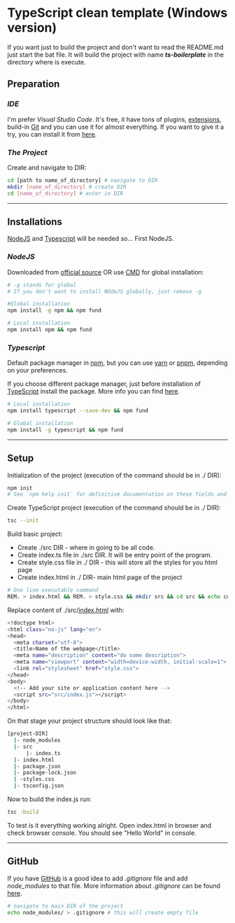 # TypeScript clean template (**Windows version**)

If you want just to build the project and don't want to read the README.md just start the bat file. It will build the project with name ***ts-boilerplate*** in the directory where is execute.

## **Preparation**

### *IDE*

I'm prefer *Visual Studio Code*. It's free, it have tons of plugins, [extensions](https://marketplace.visualstudio.com/VSCode), build-in [Git](https://git-scm.com/) and you can use it for almost everything. If you want to give it a try, you can install it from [here](https://code.visualstudio.com/).

### *The Project*

Create and navigate to DIR:

```sh
cd [path to name_of_directory] # navigate to DIR
mkdir [name_of_directory] # create DIR
cd [name_of_directory] # enter in DIR
```

---

## **Installations**

[NodeJS](https://nodejs.org/en/) and [Typescript](https://www.typescriptlang.org/) will be needed so... First NodeJS.

### *NodeJS*

Downloaded from [official source](https://nodejs.org/en/download/) OR use [CMD](https://en.wikipedia.org/wiki/Cmd.exe) for global installation:

```sh
# -g stands for global
# If you don't want to install NOdeJS globally, just remove -g

#Global installation
npm install -g npm && npm fund

# Local installation
npm install npm && npm fund 
```

### *Typescript*

Default package manager in [npm](https://www.npmjs.com/), but you can use [yarn](https://yarnpkg.com/) or [pnpm](https://pnpm.js.org/), depending on your preferences.

If you choose different package manager, just before installation of [TypeScript](https://www.typescriptlang.org/) install the package. More info you can find [here](https://www.typescriptlang.org/download).

```sh
# Local installation
npm install typescript --save-dev && npm fund

# Global installation
npm install -g typescript && npm fund
```

---

## **Setup**

Initialization of the project (execution of the command should be in ./ DIR):

```sh
npm init
# See `npm help init` for definitive documentation on these fields and exactly what they do.
```

Create TypeScript project (execution of the command should be in ./ DIR):

```sh
tsc --init
```

Build basic project:

* Create ./src DIR - where in going to be all code.
* Create index.ts file in ./src DIR. It will be entry point of the program.
* Create style.css file in ./ DIR - this will store all the styles for you html page
* Create index.html in ./ DIR- main html page of the project 


```sh
# One line executable command
REM. > index.html && REM. > style.css && mkdir src && cd src && echo console.log("Hello World") > index.ts && cd..
```

Replace content of ./src/[index.html](https://www.freecodecamp.org/news/basic-html5-template-boilerplate-code-example/) with:

```sh
<!doctype html>
<html class="no-js" lang="en">
<head>
  <meta charset="utf-8">
  <title>Name of the webpage</title>
  <meta name="description" content="do some description">
  <meta name="viewport" content="width=device-width, initial-scale=1">
  <link rel="stylesheet" href="style.css">
</head>
<body>
  <!-- Add your site or application content here -->
  <script src="src/index.js"></script>
</body>
</html>
```

On that stage your project structure should look like that:

```sh
[project-DIR]
  |- node_modules
  |- src
      |- index.ts
  |- index.html
  |- package.json
  |- package-lock.json
  | -styles.css
  |- tsconfig.json
```

Now to build the index.js run:

```sh
tsc -build
```

To test is it everything working alright. Open index.html in browser and check browser console. You should see "Hello World" in console.

---

## **GitHub**

If you have [GitHub](https://github.com/) is a good idea to add *.gitignore* file and add *node_modules* to that file. More information about *.gitignore* can be found [here](https://www.pluralsight.com/guides/how-to-use-gitignore-file).

```sh
# navigate to main DIR of the project
echo node_modules/ > .gitignore # this will create empty file
```

